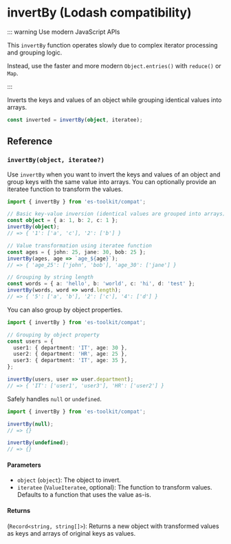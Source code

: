 # invertBy (Lodash compatibility)

::: warning Use modern JavaScript APIs

This `invertBy` function operates slowly due to complex iterator processing and grouping logic.

Instead, use the faster and more modern `Object.entries()` with `reduce()` or `Map`.

:::

Inverts the keys and values of an object while grouping identical values into arrays.

```typescript
const inverted = invertBy(object, iteratee);
```

## Reference

### `invertBy(object, iteratee?)`

Use `invertBy` when you want to invert the keys and values of an object and group keys with the same value into arrays. You can optionally provide an iteratee function to transform the values.

```typescript
import { invertBy } from 'es-toolkit/compat';

// Basic key-value inversion (identical values are grouped into arrays)
const object = { a: 1, b: 2, c: 1 };
invertBy(object);
// => { '1': ['a', 'c'], '2': ['b'] }

// Value transformation using iteratee function
const ages = { john: 25, jane: 30, bob: 25 };
invertBy(ages, age => `age_${age}`);
// => { 'age_25': ['john', 'bob'], 'age_30': ['jane'] }

// Grouping by string length
const words = { a: 'hello', b: 'world', c: 'hi', d: 'test' };
invertBy(words, word => word.length);
// => { '5': ['a', 'b'], '2': ['c'], '4': ['d'] }
```

You can also group by object properties.

```typescript
import { invertBy } from 'es-toolkit/compat';

// Grouping by object property
const users = {
  user1: { department: 'IT', age: 30 },
  user2: { department: 'HR', age: 25 },
  user3: { department: 'IT', age: 35 },
};

invertBy(users, user => user.department);
// => { 'IT': ['user1', 'user3'], 'HR': ['user2'] }
```

Safely handles `null` or `undefined`.

```typescript
import { invertBy } from 'es-toolkit/compat';

invertBy(null);
// => {}

invertBy(undefined);
// => {}
```

#### Parameters

- `object` (`object`): The object to invert.
- `iteratee` (`ValueIteratee`, optional): The function to transform values. Defaults to a function that uses the value as-is.

#### Returns

(`Record<string, string[]>`): Returns a new object with transformed values as keys and arrays of original keys as values.
